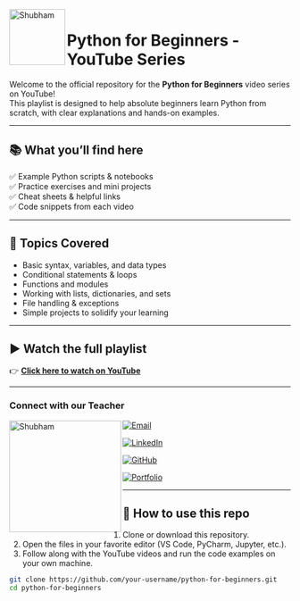 <img src="https://github.com/Bit-and-Pi/ignore/blob/main/hd-python-logo-symbol-transparent-png-735811696257415dbkifcuokn.png" alt="Shubham" width="100" align="left">

# Python for Beginners - YouTube Series
Welcome to the official repository for the **Python for Beginners** video series on YouTube!   
This playlist is designed to help absolute beginners learn Python from scratch, with clear explanations and hands-on examples.

---

## 📚 What you’ll find here

✅ Example Python scripts & notebooks  
✅ Practice exercises and mini projects  
✅ Cheat sheets & helpful links  
✅ Code snippets from each video

---

## 🎯 Topics Covered

- Basic syntax, variables, and data types
- Conditional statements & loops
- Functions and modules
- Working with lists, dictionaries, and sets
- File handling & exceptions
- Simple projects to solidify your learning

---

## ▶️ Watch the full playlist

👉 [**Click here to watch on YouTube**](https://youtube.com/playlist?list=PLfLamZQotDBIzu4VyOhgjDg-vDDTx_Lay&si=6_UNJ6nmR-UpyMpU)

---

### Connect with our Teacher
<img src="https://github.com/Bit-and-Pi/ignore/blob/main/20241229_085931_0000%20-%20Copy.png" alt="Shubham" width="200" align="left">

[![Email](https://img.shields.io/badge/Email-%23D14836.svg?style=for-the-badge&logo=gmail&logoColor=white)](mailto:shubhamsharma15104@gmail.com)

[![LinkedIn](https://img.shields.io/badge/LinkedIn-%230077B5.svg?style=for-the-badge&logo=linkedin&logoColor=white)](https://www.linkedin.com/in/shubham-data-science)  

[![GitHub](https://img.shields.io/badge/GitHub-%23000000.svg?style=for-the-badge&logo=github&logoColor=white)](https://github.com/Shubham-S151)

[![Portfolio](https://img.shields.io/badge/Portfolio-%23000000.svg?style=for-the-badge&logo=firefox&logoColor=white)](https://sites.google.com/view/shubham-sharma-portfolio/home)


---
## 🚀 How to use this repo

1. Clone or download this repository.
2. Open the files in your favorite editor (VS Code, PyCharm, Jupyter, etc.).
3. Follow along with the YouTube videos and run the code examples on your own machine.

```bash
git clone https://github.com/your-username/python-for-beginners.git
cd python-for-beginners
```
